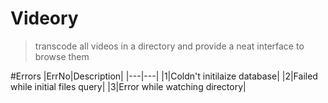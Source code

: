 # Videory
> transcode all videos in a directory and provide a neat interface to browse them


#Errors
|ErrNo|Description|
|---|---|
|1|Coldn't initilaize database|
|2|Failed while initial files query|
|3|Error while watching directory|